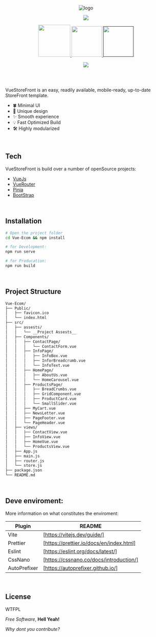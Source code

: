 <p align="center">
  <img src="" alt="logo">
</p>
<p align="center">
  <img src="https://awesome.re/badge.svg" link="https://awesome.re/badge.svg">
</p>

<p align="center">
  <a href="http://www.wtfpl.net/about/">
    <img src="https://img.shields.io/badge/License-WTFPL-brightgreen.svg?style=flat-square" width="100px">
  </a>
  <a href="https://app.travis-ci.com/rash0/">
      <img src="https://img.shields.io/travis/rash0/vue-ecom/master?style=flat-square" width="95px">
  </a>
   <a href="">
      <img src="https://4.vercel.app/github/issues/rash0/vue-ecom?radius=0" width="95px">
    </a>
</p>

<p align="center">
  <img src="https://i.imgur.com/LMRIylM.png">
</p>
<br/> <br/>

VueStoreFront is an easy, readily available, mobile-ready, up-to-date StoreFront template.

- 🍀 Minimal UI
- 👑 Unique design
- ✨ Smooth experience
- 💡 Fast Optimized Build
- 🛠️ Highly modularized

<br/>

## Tech

VueStoreFront is build over a number of openSource projects:

- [VueJs](https://vuejs.org/)
- [VueRouter](https://router.vuejs.org/)
- [Pinia](https://pinia.vuejs.org/)
- [BootStrap](https://getbootstrap.com/)

<br />

## Installation

```sh
# Open the project folder
cd Vue-Ecom && npm install

# for Development:
npm run serve

# for Producation:
npm run build
```

<br />

## Project Structure

```bash
Vue-Ecom/
├── Public/
│   ├── favicon.ico
│   └── index.html
├── src/
│   ├── assests/
│   │   └── __Project Assests__
│   ├── Components/
│   │   ├── ContactPage/
│   │   │   └── ContactForm.vue
│   │   ├── InfoPage/
│   │   │   ├── InfoBox.vue
│   │   │   ├── InforBreadcrumb.vue
│   │   │   └── InfoText.vue
│   │   ├── HomePage/
│   │   │   ├── AboutUs.vue
│   │   │   └── HomeCarousel.vue
│   │   ├── ProductsPage/
│   │   │   ├── BreadCrumbs.vue
│   │   │   ├── GridComponent.vue
│   │   │   ├── ProductCard.vue
│   │   │   └── SmallSlider.vue
│   │   ├── MyCart.vue
│   │   ├── NewsLetter.vue
│   │   ├── PageFooter.vue
│   │   └── PageHeader.vue
│   ├── views/
│   │   ├── ContactView.vue
│   │   ├── InfoView.vue
│   │   ├── HomeVue.vue
│   │   └── ProductsView.vue
│   ├── App.js
│   ├── main.js
│   ├── router.js
│   └── store.js
├── package.json
└── README.md
```

<br />

## Deve enviroment:

More information on what constitutes the enviroment:

| Plugin       | README                                   |
| ------------ | ---------------------------------------- |
| Vite         | [https://vitejs.dev/guide/]              |
| Prettier     | [https://prettier.io/docs/en/index.html] |
| Eslint       | [https://eslint.org/docs/latest/]        |
| CssNano      | [https://cssnano.co/docs/introduction/]  |
| AutoPrefixer | [https://autoprefixer.github.io/]        |

<br />

## License

WTFPL

_Free Software_, **Hell Yeah!**

_Why dont you contribute?_

